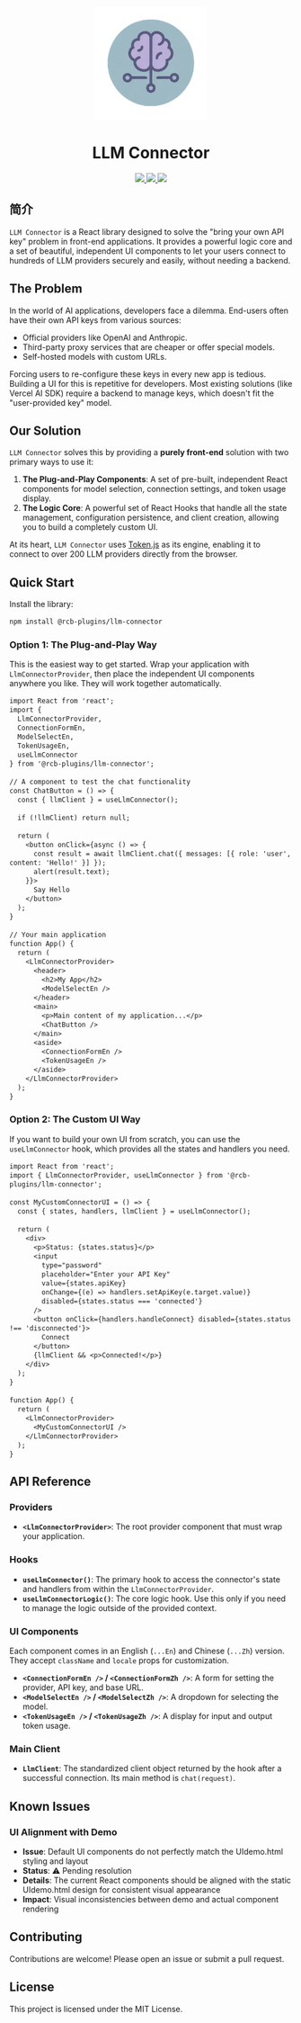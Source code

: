 <p align="center">
  <img width="200px" src="https://raw.githubusercontent.com/react-chatbotify-plugins/llm-connector/main/src/assets/logo.webp" />
  <h1 align="center">LLM Connector</h1>
</p>

<p align="center">
  <a href="https://github.com/react-chatbotify-plugins/llm-connector/actions/workflows/ci-cd-pipeline.yml"> <img src="https://github.com/react-chatbotify-plugins/llm-connector/actions/workflows/ci-cd-pipeline.yml/badge.svg" /> </a>
  <a href="https://www.npmjs.com/package/@rcb-plugins/llm-connector"> <img src="https://img.shields.io/npm/v/@rcb-plugins/llm-connector?logo=semver&label=version&color=%2331c854" /> </a>
  <a href="https://www.npmjs.com/package/@rcb-plugins/llm-connector"> <img src="https://img.shields.io/badge/react-16--19-orange?logo=react&label=react" /> </a>
</p>

## 简介

`LLM Connector` is a React library designed to solve the "bring your own API key" problem in front-end applications. It provides a powerful logic core and a set of beautiful, independent UI components to let your users connect to hundreds of LLM providers securely and easily, without needing a backend.

## The Problem

In the world of AI applications, developers face a dilemma. End-users often have their own API keys from various sources:
- Official providers like OpenAI and Anthropic.
- Third-party proxy services that are cheaper or offer special models.
- Self-hosted models with custom URLs.

Forcing users to re-configure these keys in every new app is tedious. Building a UI for this is repetitive for developers. Most existing solutions (like Vercel AI SDK) require a backend to manage keys, which doesn't fit the "user-provided key" model.

## Our Solution

`LLM Connector` solves this by providing a **purely front-end** solution with two primary ways to use it:

1.  **The Plug-and-Play Components**: A set of pre-built, independent React components for model selection, connection settings, and token usage display.
2.  **The Logic Core**: A powerful set of React Hooks that handle all the state management, configuration persistence, and client creation, allowing you to build a completely custom UI.

At its heart, `LLM Connector` uses [Token.js](https://github.com/token-js/token.js) as its engine, enabling it to connect to over 200 LLM providers directly from the browser.

## Quick Start

Install the library:
```bash
npm install @rcb-plugins/llm-connector
```

### Option 1: The Plug-and-Play Way

This is the easiest way to get started. Wrap your application with `LlmConnectorProvider`, then place the independent UI components anywhere you like. They will work together automatically.

```tsx
import React from 'react';
import {
  LlmConnectorProvider,
  ConnectionFormEn,
  ModelSelectEn,
  TokenUsageEn,
  useLlmConnector
} from '@rcb-plugins/llm-connector';

// A component to test the chat functionality
const ChatButton = () => {
  const { llmClient } = useLlmConnector();

  if (!llmClient) return null;

  return (
    <button onClick={async () => {
      const result = await llmClient.chat({ messages: [{ role: 'user', content: 'Hello!' }] });
      alert(result.text);
    }}>
      Say Hello
    </button>
  );
}

// Your main application
function App() {
  return (
    <LlmConnectorProvider>
      <header>
        <h2>My App</h2>
        <ModelSelectEn />
      </header>
      <main>
        <p>Main content of my application...</p>
        <ChatButton />
      </main>
      <aside>
        <ConnectionFormEn />
        <TokenUsageEn />
      </aside>
    </LlmConnectorProvider>
  );
}
```

### Option 2: The Custom UI Way

If you want to build your own UI from scratch, you can use the `useLlmConnector` hook, which provides all the states and handlers you need.

```tsx
import React from 'react';
import { LlmConnectorProvider, useLlmConnector } from '@rcb-plugins/llm-connector';

const MyCustomConnectorUI = () => {
  const { states, handlers, llmClient } = useLlmConnector();

  return (
    <div>
      <p>Status: {states.status}</p>
      <input
        type="password"
        placeholder="Enter your API Key"
        value={states.apiKey}
        onChange={(e) => handlers.setApiKey(e.target.value)}
        disabled={states.status === 'connected'}
      />
      <button onClick={handlers.handleConnect} disabled={states.status !== 'disconnected'}>
        Connect
      </button>
      {llmClient && <p>Connected!</p>}
    </div>
  );
}

function App() {
  return (
    <LlmConnectorProvider>
      <MyCustomConnectorUI />
    </LlmConnectorProvider>
  );
}
```

## API Reference

### Providers

-   **`<LlmConnectorProvider>`**: The root provider component that must wrap your application.

### Hooks

-   **`useLlmConnector()`**: The primary hook to access the connector's state and handlers from within the `LlmConnectorProvider`.
-   **`useLlmConnectorLogic()`**: The core logic hook. Use this only if you need to manage the logic outside of the provided context.

### UI Components

Each component comes in an English (`...En`) and Chinese (`...Zh`) version. They accept `className` and `locale` props for customization.

-   **`<ConnectionFormEn />` / `<ConnectionFormZh />`**: A form for setting the provider, API key, and base URL.
-   **`<ModelSelectEn />` / `<ModelSelectZh />`**: A dropdown for selecting the model.
-   **`<TokenUsageEn />` / `<TokenUsageZh />`**: A display for input and output token usage.

### Main Client

-   **`LlmClient`**: The standardized client object returned by the hook after a successful connection. Its main method is `chat(request)`.

## Known Issues

### UI Alignment with Demo
- **Issue**: Default UI components do not perfectly match the UIdemo.html styling and layout
- **Status**: ⚠️ Pending resolution
- **Details**: The current React components should be aligned with the static UIdemo.html design for consistent visual appearance
- **Impact**: Visual inconsistencies between demo and actual component rendering

## Contributing

Contributions are welcome! Please open an issue or submit a pull request.

## License

This project is licensed under the MIT License.